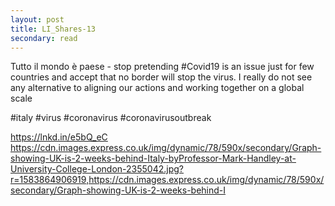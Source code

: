 ```yaml
---
layout: post
title: LI_Shares-13
secondary: read
---
```


Tutto il mondo è paese - stop pretending #Covid19 is an issue just for few countries and accept that no border will stop the virus.
I really do not see any alternative to aligning our actions and working together on a global scale

#italy #virus #coronavirus #coronavirusoutbreak 

https://lnkd.in/e5bQ_eC
https://cdn.images.express.co.uk/img/dynamic/78/590x/secondary/Graph-showing-UK-is-2-weeks-behind-Italy-byProfessor-Mark-Handley-at-University-College-London-2355042.jpg?r=1583864906919,https://cdn.images.express.co.uk/img/dynamic/78/590x/secondary/Graph-showing-UK-is-2-weeks-behind-I
